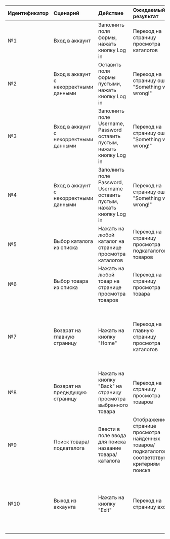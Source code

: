 |Идентификатор|Сценарий|Действие|Ожидаемый результат|Фактический результат| Оценка|
|:---|:---|:---|:---|:---|:---|
|№1|Вход в аккаунт|Заполнить поля формы, нажать кнопку Log in|Переход на страницу просмотра каталогов |Переход на страницу просмотра каталогов|100%|
|№2|Вход в аккаунт с некорректными данными|Оставить поля формы пустыми, нажать кнопку Log in|Переход на страницу ошибки "Something went wrong!"|Переход на страницу ошибки "Something went wrong!"|100%|
|№3|Вход в аккаунт с некорректными данными|Заполнить поле Username, Password оставить пустым, нажать кнопку Log in|Переход на страницу ошибки "Something went wrong!"|Переход на страницу ошибки "Something went wrong!"|100%|
|№4|Вход в аккаунт с некорректными данными|Заполнить поле Password, Username оставить пустым, нажать кнопку Log in|Переход на страницу ошибки "Something went wrong!"|Переход на страницу ошибки "Something went wrong!"|100%|
|№5|Выбор каталога из списка| Нажать на любой каталог на странице просмотра каталогов |Переход на страницу просмотра подкаталогов/товаров|При большом числе запросов, падает 500 ошибка|80%|
|№6|Выбор товара из списка| Нажать на любой товар на странице просмотра товаров |Переход на страницу просмотра товара|Переход на страницу просмотра товара|100%|
|№7|Возврат на главную страницу| Нажать на кнопку "Home"|Переход на главную страницу просмотра каталогов|В мобильной версии DropDown Menu не открывается, следовательно перейти на домашнюю страницу невозможно|60%|
|№8|Возврат на предыдущую страницу| Нажать на кнопку "Back" на страницу просмотра выбранного товара|Переход на страницу просмотра товаров|Переход на страницу просмотра товаров|100%|
|№9|Поиск товара/подкаталога| Ввести в поле ввода для поиска название товара/каталога|Отображение на странице просмотра найденных товаров/подкаталогов, соответствующих критериям поиска|В мобильной версии DropDown Menu не открывается, следовательно искать товары невозможно. |60%|
|№10|Выход из аккаунта| Нажать на кнопку "Exit"|Переход на страницу входа|В мобильной версии DropDown Menu не открывается, следовательно нажать на кнопку "Exit" невозможно|60%|
